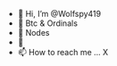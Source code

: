 - 👋 Hi, I’m @Wolfspy419
- 👀 Btc & Ordinals
- 🌱 Nodes
- 💞️ 
- 📫 How to reach me ... X 

<!---
Wolfspy419/Wolfspy419 is a ✨ special ✨ repository because its `README.md` (this file) appears on your GitHub profile.
You can click the Preview link to take a look at your changes.
--->
